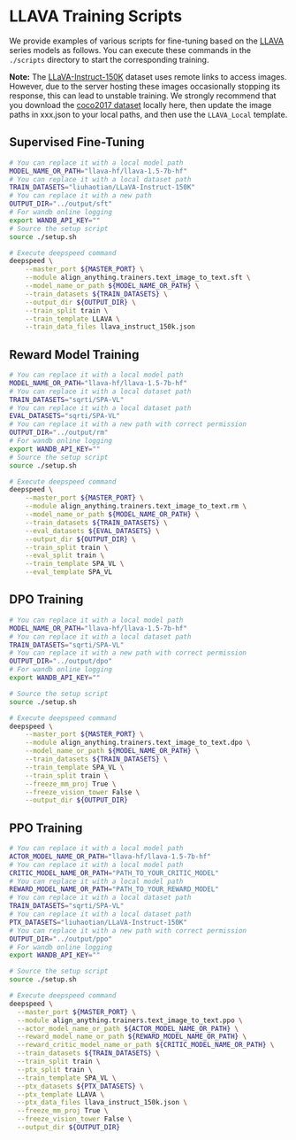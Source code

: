 # LLAVA Training Scripts

We provide examples of various scripts for fine-tuning based on the [LLAVA](https://huggingface.co/llava-hf) series models as follows. You can execute these commands in the `./scripts` directory to start the corresponding training.

**Note:** The [LLaVA-Instruct-150K](https://huggingface.co/datasets/liuhaotian/LLaVA-Instruct-150K) dataset uses remote links to access images. However, due to the server hosting these images occasionally stopping its response, this can lead to unstable training. We strongly recommend that you download the [coco2017 dataset](http://images.cocodataset.org/zips/train2017.zip) locally here, then update the image paths in xxx.json to your local paths, and then use the `LLAVA_Local` template.

## Supervised Fine-Tuning

```bash
# You can replace it with a local model path
MODEL_NAME_OR_PATH="llava-hf/llava-1.5-7b-hf"
# You can replace it with a local dataset path
TRAIN_DATASETS="liuhaotian/LLaVA-Instruct-150K"
# You can replace it with a new path
OUTPUT_DIR="../output/sft"
# For wandb online logging
export WANDB_API_KEY=""
# Source the setup script
source ./setup.sh

# Execute deepspeed command
deepspeed \
	--master_port ${MASTER_PORT} \
	--module align_anything.trainers.text_image_to_text.sft \
	--model_name_or_path ${MODEL_NAME_OR_PATH} \
	--train_datasets ${TRAIN_DATASETS} \
	--output_dir ${OUTPUT_DIR} \
  	--train_split train \
	--train_template LLAVA \
	--train_data_files llava_instruct_150k.json
```

## Reward Model Training

```bash
# You can replace it with a local model path
MODEL_NAME_OR_PATH="llava-hf/llava-1.5-7b-hf"
# You can replace it with a local dataset path
TRAIN_DATASETS="sqrti/SPA-VL"
# You can replace it with a local dataset path
EVAL_DATASETS="sqrti/SPA-VL"
# You can replace it with a new path with correct permission
OUTPUT_DIR="../output/rm"
# For wandb online logging
export WANDB_API_KEY=""
# Source the setup script
source ./setup.sh

# Execute deepspeed command
deepspeed \
	--master_port ${MASTER_PORT} \
	--module align_anything.trainers.text_image_to_text.rm \
	--model_name_or_path ${MODEL_NAME_OR_PATH} \
	--train_datasets ${TRAIN_DATASETS} \
	--eval_datasets ${EVAL_DATASETS} \
	--output_dir ${OUTPUT_DIR} \
  	--train_split train \
	--eval_split train \
	--train_template SPA_VL \
	--eval_template SPA_VL
```

## DPO Training

```bash
# You can replace it with a local model path
MODEL_NAME_OR_PATH="llava-hf/llava-1.5-7b-hf"
# You can replace it with a local dataset path
TRAIN_DATASETS="sqrti/SPA-VL"
# You can replace it with a new path with correct permission
OUTPUT_DIR="../output/dpo"
# For wandb online logging
export WANDB_API_KEY=""

# Source the setup script
source ./setup.sh

# Execute deepspeed command
deepspeed \
	--master_port ${MASTER_PORT} \
	--module align_anything.trainers.text_image_to_text.dpo \
	--model_name_or_path ${MODEL_NAME_OR_PATH} \
	--train_datasets ${TRAIN_DATASETS} \
	--train_template SPA_VL \
	--train_split train \
	--freeze_mm_proj True \
	--freeze_vision_tower False \
	--output_dir ${OUTPUT_DIR}
```

## PPO Training

```bash
# You can replace it with a local model path
ACTOR_MODEL_NAME_OR_PATH="llava-hf/llava-1.5-7b-hf"
# You can replace it with a local model path
CRITIC_MODEL_NAME_OR_PATH="PATH_TO_YOUR_CRITIC_MODEL"
# You can replace it with a local model path
REWARD_MODEL_NAME_OR_PATH="PATH_TO_YOUR_REWARD_MODEL"
# You can replace it with a local dataset path
TRAIN_DATASETS="sqrti/SPA-VL"
# You can replace it with a local dataset path
PTX_DATASETS="liuhaotian/LLaVA-Instruct-150K"
# You can replace it with a new path with correct permission
OUTPUT_DIR="../output/ppo"
# For wandb online logging
export WANDB_API_KEY=""

# Source the setup script
source ./setup.sh

# Execute deepspeed command
deepspeed \
  --master_port ${MASTER_PORT} \
  --module align_anything.trainers.text_image_to_text.ppo \
  --actor_model_name_or_path ${ACTOR_MODEL_NAME_OR_PATH} \
  --reward_model_name_or_path ${REWARD_MODEL_NAME_OR_PATH} \
  --reward_critic_model_name_or_path ${CRITIC_MODEL_NAME_OR_PATH} \
  --train_datasets ${TRAIN_DATASETS} \
  --train_split train \
  --ptx_split train \
  --train_template SPA_VL \
  --ptx_datasets ${PTX_DATASETS} \
  --ptx_template LLAVA \
  --ptx_data_files llava_instruct_150k.json \
  --freeze_mm_proj True \
  --freeze_vision_tower False \
  --output_dir ${OUTPUT_DIR}
```
